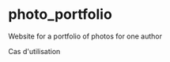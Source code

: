 # photo_portfolio
Website for a portfolio of photos for one author

Cas d'utilisation 

<div hidden>
@startuml photo
actor Hello
@enduml
</div>
